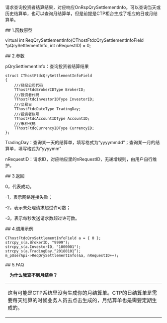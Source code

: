 <p>请求查询投资者结算结果，对应响应OnRspQrySettlementInfo。可以查询当天或历史结算单，也可以查询月结算单，但是前提是CTP柜台生成了相应的日或月结算单。</p>
<span class="anchor" id="745a7667-3314-44ce-ad7a-e7c918b72f05"></span>
## 1.函数原型
<p>virtual int ReqQrySettlementInfo(CThostFtdcQrySettlementInfoField *pQrySettlementInfo, int nRequestID) = 0;</p>
<span class="anchor" id="aeba4b8f-4ab5-494d-91da-883ab1dc95a7"></span>
## 2.参数
<p>pQrySettlementInfo：查询投资者结算结果</p>
<pre><code>struct CThostFtdcQrySettlementInfoField
{
    ///经纪公司代码
    TThostFtdcBrokerIDType BrokerID;
    ///投资者代码
    TThostFtdcInvestorIDType InvestorID;
    ///交易日
    TThostFtdcDateType TradingDay;
    ///投资者帐号
    TThostFtdcAccountIDType AccountID;
    ///币种代码
    TThostFtdcCurrencyIDType CurrencyID;
};
</code></pre>
<p>TradingDay：查询某一天的结算单，填写格式为“yyyymmdd”；查询某一月的结算单，填写格式为“yyyymm”</p>
<p>nRequestID：请求ID，对应响应里的nRequestID，无递增规则，由用户自行维护。</p>
<span class="anchor" id="d0210ec6-4a6d-4000-8cc2-776ebdce182f"></span>
## 3.返回
<p>0，代表成功。</p>
<p>-1，表示网络连接失败；</p>
<p>-2，表示未处理请求超过许可数；</p>
<p>-3，表示每秒发送请求数超过许可数。</p>
<span class="anchor" id="783db41f-d24f-4f59-9f17-31b75868c9b4"></span>
## 4.调用示例
<pre><code>CThostFtdcQrySettlementInfoField a = { 0 };
strcpy_s(a.BrokerID, "9999");
strcpy_s(a.InvestorID, "1000001");
strcpy_s(a.TradingDay,“20180101”);
m_pUserApi-&gt;ReqQrySettlementInfo(&amp;a, nRequestID++);
</code></pre>
<span class="anchor" id="675f167c-c0be-4f1f-90cf-9403cf70c1dc"></span>
## 5.FAQ
<p><div class="region_i" id=""><p class="region_header" id="region_header_1" style="padding-left: 1em;font-weight : bold;text-indent: 0px;text-align: left;">为什么我查不到月结单？</p><div class="region_panel" id="region_panel_1" style="display:block;"><table><tr><td>
<p>这有可能是CTP系统里没有生成你的月结算单。CTP的日结算单是需要每天结算的时候业务人员去点击生成的，月结算单也是需要定期生成的。</p>
</td></tr></table>
</div><p class="region_tail" id="region_tail_1" style="border-top-color:transparent;border-bottom-width:0;"></p></div></p>
